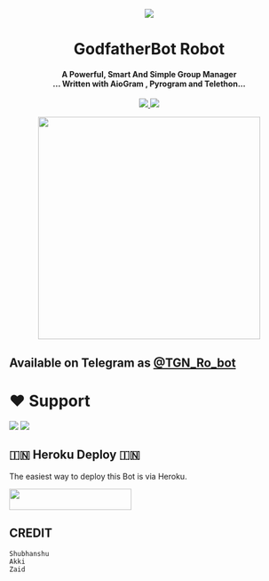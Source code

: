 <p align="center">
  <img src="https://telegra.ph/file/bfa2fbaf65ac04fad78ee.jpg">
</p>

<h1 align="center"><b> GodfatherBot Robot  </b></h1>

<h4 align="center">A Powerful, Smart And Simple Group Manager <br> ... Written with AioGram , Pyrogram and Telethon...</h4>
<p align='center'>
  <a href="https://www.python.org/" alt="made-with-python"> <img src="https://img.shields.io/badge/Made%20with-Python-1f425f.svg?style=flat-square&logo=python&color=blue" /> </a>
  <a href="https://github.com/Godfatherakkii/TGN-ROBOT/graphs/commit-activity" alt="Maintenance"> <img src="https://img.shields.io/badge/Maintained%3F-yes-green.svg?style=flat-square" /> </a>
</p>

<p align="center"><a href="https://t.me/TGN_Ro_bot"><img src="(https://telegra.ph/file/e641d3dd2ccdce6a3d934.jpg)" width="400"></a></p>

## Available on Telegram as [@TGN_Ro_bot](https://t.me/YurikoRobot)

# ❤️ Support
<a href="https://t.me/The_Godfather_Network"><img src="https://img.shields.io/badge/Join-Telegram%20Channel-red.svg?logo=Telegram"></a>
<a href="https://t.me/GodfatherSupport"><img src="https://img.shields.io/badge/Join-Telegram%20Group-blue.svg?logo=telegram"></a>


## 🇮🇳 Heroku Deploy 🇮🇳
The easiest way to deploy this Bot is via Heroku.

<p align="left"><a href="https://heroku.com/deploy?template=https://github.com/Roninopp/bruclelee"> <img src="https://img.shields.io/badge/Deploy%20To%20Heroku-black?style=for-the-badge&logo=heroku" width="220" height="38.45"/></a></p>



## CREDIT
```
Shubhanshu
Akki
Zaid
```

 
```
